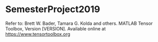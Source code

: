 # SemesterProject2019
Refer to: Brett W. Bader, Tamara G. Kolda and others. MATLAB Tensor Toolbox, Version [VERSION]. Available online at https://www.tensortoolbox.org